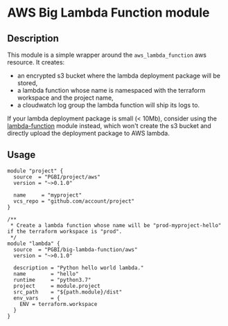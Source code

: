 # AWS Big Lambda Function module

## Description

This module is a simple wrapper around the `aws_lambda_function` aws resource. It creates:
 * an encrypted s3 bucket where the lambda deployment package will be stored,
 * a lambda function whose name is namespaced with the terraform workspace and the project name,
 * a cloudwatch log group the lambda function will ship its logs to.

If your lambda deployment package is small (< 10Mb), consider using the [lambda-function](https://registry.terraform.io/modules/PGBI/lambda-function/aws/)
module instead, which won't create the s3 bucket and directly upload the deployment package to AWS lambda.

## Usage

```hcl
module "project" {
  source  = "PGBI/project/aws"
  version = "~>0.1.0"

  name     = "myproject"
  vcs_repo = "github.com/account/project"
}

/**
 * Create a lambda function whose name will be "prod-myproject-hello" if the terraform workspace is "prod".
 */
module "lambda" {
  source  = "PGBI/big-lambda-function/aws"
  version = "~>0.1.0"

  description = "Python hello world lambda."
  name        = "hello"
  runtime     = "python3.7"
  project     = module.project
  src_path    = "${path.module}/dist"
  env_vars    = {
    ENV = terraform.workspace
  }
}
```
